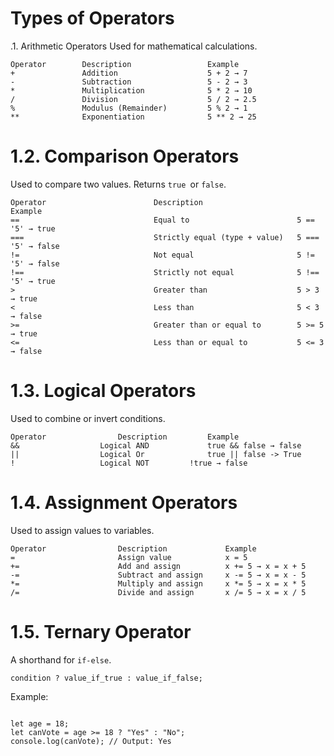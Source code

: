# Types of Operators

.1. Arithmetic Operators
Used for mathematical calculations.

```
Operator	    Description	                Example
+	            Addition	                5 + 2 → 7
-	            Subtraction     	        5 - 2 → 3
*	            Multiplication	            5 * 2 → 10
/	            Division	                5 / 2 → 2.5
%	            Modulus (Remainder)	        5 % 2 → 1
**	            Exponentiation	            5 ** 2 → 25
```

# 1.2. Comparison Operators

Used to compare two values. Returns `true `or `false`.

```
Operator	                    Description	                    Example
==	                            Equal to	                    5 == '5' → true
===	                            Strictly equal (type + value)	5 === '5' → false
!=	                            Not equal	                    5 != '5' → false
!==	                            Strictly not equal	            5 !== '5' → true
>	                            Greater than	                5 > 3 → true
<	                            Less than	                    5 < 3 → false
>=	                            Greater than or equal to	    5 >= 5 → true
<=	                            Less than or equal to	        5 <= 3 → false
```

# 1.3. Logical Operators

Used to combine or invert conditions.

```
Operator	            Description	        Example
&&	                Logical AND         	true && false → false
||                  Logical Or              true || false -> True
!	                Logical NOT     	!true → false
```

# 1.4. Assignment Operators

Used to assign values to variables.

```
Operator	            Description     	    Example
=	                    Assign value	        x = 5
+=	                    Add and assign	        x += 5 → x = x + 5
-=	                    Subtract and assign	    x -= 5 → x = x - 5
*=	                    Multiply and assign	    x *= 5 → x = x * 5
/=	                    Divide and assign	    x /= 5 → x = x / 5

```

# 1.5. Ternary Operator

A shorthand for `if-else`.

```
condition ? value_if_true : value_if_false;
```

Example:

```

let age = 18;
let canVote = age >= 18 ? "Yes" : "No";
console.log(canVote); // Output: Yes

```
